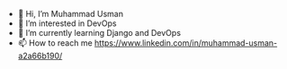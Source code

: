 - 👋 Hi, I’m Muhammad Usman
- 👀 I’m interested in DevOps
- 🌱 I’m currently learning Django and DevOps
- 📫 How to reach me https://www.linkedin.com/in/muhammad-usman-a2a66b190/

<!---
musmandevops/musmandevops is a ✨ special ✨ repository because its `README.md` (this file) appears on your GitHub profile.
You can click the Preview link to take a look at your changes.
--->
